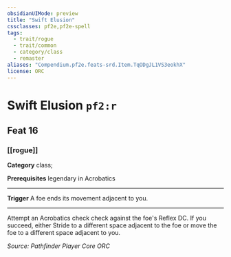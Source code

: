 ```yaml
---
obsidianUIMode: preview
title: "Swift Elusion"
cssclasses: pf2e,pf2e-spell
tags:
  - trait/rogue
  - trait/common
  - category/class
  - remaster
aliases: "Compendium.pf2e.feats-srd.Item.TqODgJL1VS3eokhX"
license: ORC
---
```

# Swift Elusion `pf2:r`
## Feat 16
### [[rogue]]

**Category** class; 



**Prerequisites** legendary in Acrobatics
* * *
**Trigger** A foe ends its movement adjacent to you.

* * *

Attempt an Acrobatics check check against the foe's Reflex DC. If you succeed, either Stride to a different space adjacent to the foe or move the foe to a different space adjacent to you.

*Source: Pathfinder Player Core*
*ORC*